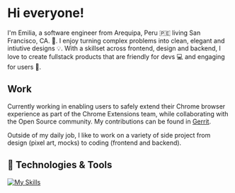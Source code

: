 # Hi everyone!
I'm Emilia, a software engineer from Arequipa, Peru 🇵🇪 living San Francisco, CA. 📍. I enjoy turning complex problems into clean, elegant and intiutive designs 💡. With a skillset across frontend, design and backend, I love to create fullstack products that are friendly for devs 💻 and engaging for users 🤟.

## Work
Currently working in enabling users to safely extend their Chrome browser experience as part of the Chrome Extensions team, while collaborating with the Open Source community. My contributions can be found in [Gerrit](https://chromium-review.googlesource.com/q/owner:emiliapaz@chromium.org).

Outside of my daily job, I like to work on a variety of side project from design (pixel art, mocks) to coding (frontend and backend).


## 🔧 Technologies & Tools
[![My Skills](https://skillicons.dev/icons?i=cpp,js,ts,react,firebase,vim,vscode,figma&theme=light)](https://skillicons.dev)
